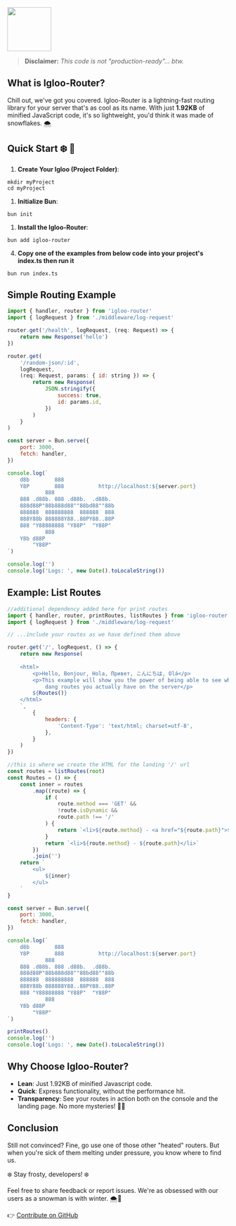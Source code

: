 <img src="https://github.com/Dubsado/igloo-router/blob/main/docs/igloo-logo-day.png" height="100" />

> **Disclaimer:** _This code is not "production-ready"... btw._

## What is Igloo-Router?

Chill out, we've got you covered. Igloo-Router is a lightning-fast routing library for your server that's as cool as its name. With just **1.92KB** of minified JavaScript code, it's so lightweight, you'd think it was made of snowflakes. 🌨️

## Quick Start ❄️ 🚀

1.  **Create Your Igloo (Project Folder)**:

```
mkdir myProject
cd myProject
```

1.  **Initialize Bun**:

```
bun init
```

1.  **Install the Igloo-Router**:

```
bun add igloo-router
```

4.  **Copy one of the examples from below code into your project's index.ts then run it**

```
bun run index.ts
```

## Simple Routing Example

```javascript
import { handler, router } from 'igloo-router'
import { logRequest } from './middleware/log-request'

router.get('/health', logRequest, (req: Request) => {
    return new Response('hello')
})

router.get(
    '/random-json/:id',
    logRequest,
    (req: Request, params: { id: string }) => {
        return new Response(
            JSON.stringify({
                success: true,
                id: params.id,
            })
        )
    }
)

const server = Bun.serve({
    port: 3000,
    fetch: handler,
})

console.log(`
    d8b        888                 
    Y8P        888           http://localhost:${server.port}      
            888                 
    888 .d88b. 888 .d88b.  .d88b.  
    888d88P"88b888d88""88bd88""88b 
    888888  888888888  888888  888 
    888Y88b 888888Y88..88PY88..88P 
    888 "Y88888888 "Y88P"  "Y88P"  
            888                    
    Y8b d88P                    
        "Y88P"                     
`)

console.log('')
console.log('Logs: ', new Date().toLocaleString())
```

## Example: List Routes

```javascript
//additional dependency added here for print routes
import { handler, router, printRoutes, listRoutes } from 'igloo-router'
import { logRequest } from './middleware/log-request'

// ...include your routes as we have defined them above

router.get('/', logRequest, () => {
    return new Response(
        `
    <html>
        <p>Hello, Bonjour, Hola, Привет, こんにちは, Olá</p>
        <p>This example will show you the power of being able to see what 
            dang routes you actually have on the server</p>
        ${Routes()}
    </html>
    `,
        {
            headers: {
                'Content-Type': 'text/html; charset=utf-8',
            },
        }
    )
})

//this is where we create the HTML for the landing '/' url
const routes = listRoutes(root)
const Routes = () => {
    const inner = routes
        .map((route) => {
            if (
                route.method === 'GET' &&
                !route.isDynamic &&
                route.path !== '/'
            ) {
                return `<li>${route.method} - <a href="${route.path}">${route.path}</a></li>`
            }
            return `<li>${route.method} - ${route.path}</li>`
        })
        .join('')
    return `
        <ul>
            ${inner}
        </ul>
    `
}

const server = Bun.serve({
    port: 3000,
    fetch: handler,
})

console.log(`
    d8b        888                 
    Y8P        888           http://localhost:${server.port}      
            888                 
    888 .d88b. 888 .d88b.  .d88b.  
    888d88P"88b888d88""88bd88""88b 
    888888  888888888  888888  888 
    888Y88b 888888Y88..88PY88..88P 
    888 "Y88888888 "Y88P"  "Y88P"  
            888                    
    Y8b d88P                    
        "Y88P"                     
`)

printRoutes()
console.log('')
console.log('Logs: ', new Date().toLocaleString())
```

## Why Choose Igloo-Router?

-   **Lean**: Just 1.92KB of minified Javascript code.
-   **Quick**: Express functionality, without the performance hit.
-   **Transparency**: See your routes in action both on the console and the landing page. No more mysteries! 🕵️‍♀️

## Conclusion

Still not convinced? Fine, go use one of those other "heated" routers. But when you're sick of them melting under pressure, you know where to find us.

❄️ Stay frosty, developers! ❄️

Feel free to share feedback or report issues. We're as obsessed with our users as a snowman is with winter. 🌨️💙

👉 [Contribute on GitHub](https://github.com/Dubsado/igloo-router)
